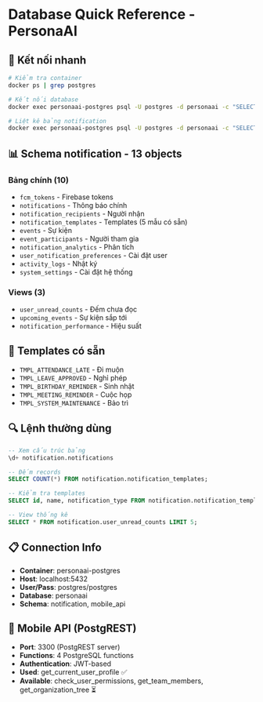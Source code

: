 # Database Quick Reference - PersonaAI

## 🚀 Kết nối nhanh
```bash
# Kiểm tra container
docker ps | grep postgres

# Kết nối database
docker exec personaai-postgres psql -U postgres -d personaai -c "SELECT NOW();"

# Liệt kê bảng notification
docker exec personaai-postgres psql -U postgres -d personaai -c "SELECT table_name FROM information_schema.tables WHERE table_schema = 'notification';"
```

## 📊 Schema notification - 13 objects

### Bảng chính (10)
- `fcm_tokens` - Firebase tokens
- `notifications` - Thông báo chính  
- `notification_recipients` - Người nhận
- `notification_templates` - Templates (5 mẫu có sẵn)
- `events` - Sự kiện
- `event_participants` - Người tham gia
- `notification_analytics` - Phân tích
- `user_notification_preferences` - Cài đặt user
- `activity_logs` - Nhật ký
- `system_settings` - Cài đặt hệ thống

### Views (3)
- `user_unread_counts` - Đếm chưa đọc
- `upcoming_events` - Sự kiện sắp tới  
- `notification_performance` - Hiệu suất

## 🎯 Templates có sẵn
- `TMPL_ATTENDANCE_LATE` - Đi muộn
- `TMPL_LEAVE_APPROVED` - Nghỉ phép
- `TMPL_BIRTHDAY_REMINDER` - Sinh nhật
- `TMPL_MEETING_REMINDER` - Cuộc họp
- `TMPL_SYSTEM_MAINTENANCE` - Bảo trì

## 🔍 Lệnh thường dùng
```sql
-- Xem cấu trúc bảng
\d+ notification.notifications

-- Đếm records  
SELECT COUNT(*) FROM notification.notification_templates;

-- Kiểm tra templates
SELECT id, name, notification_type FROM notification.notification_templates;

-- View thống kê
SELECT * FROM notification.user_unread_counts LIMIT 5;
```

## 📋 Connection Info
- **Container**: personaai-postgres
- **Host**: localhost:5432
- **User/Pass**: postgres/postgres
- **Database**: personaai
- **Schema**: notification, mobile_api

## 🔗 Mobile API (PostgREST)
- **Port**: 3300 (PostgREST server)
- **Functions**: 4 PostgreSQL functions
- **Authentication**: JWT-based
- **Used**: get_current_user_profile ✅
- **Available**: check_user_permissions, get_team_members, get_organization_tree ⏳ 